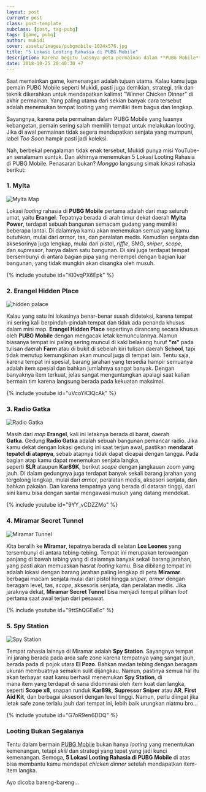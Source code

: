 ```yaml
---
layout: post
current: post
class: post-template
subclass: [post, tag-pubg]
tags: [game, pubg]
author: mukidi
cover: assets/images/pubgmobile-1024x576.jpg
title: "5 Lokasi Looting Rahasia di PUBG Mobile"
description: Karena begitu luasnya peta permainan dalam **PUBG Mobile**, pemain sering salah memilih tempat untuk melakukan looting. Apalagi jika di awal permainan tidak mendapatkan senjata yang mumpuni, alamat kekalahan segera menghampiri di depan mata.
date: 2018-10-25 20:40:30 +7
---
```

Saat memainkan game, kemenangan adalah tujuan utama. Kalau kamu juga pemain PUBG Mobile seperti Mukidi, pasti juga demikian, strategi, trik dan teknik dikerahkan untuk mendapatkan kalimat "Winner Chicken Dinner" di akhir permainan. Yang paling utama dari sekian banyak cara tersebut adalah menemukan tempat looting yang memiliki item bagus dan lengkap.

Sayangnya, karena peta permainan dalam PUBG Mobile yang luasnya kebangetan, pemain sering salah memilih tempat untuk melakukan looting. Jika di awal permainan tidak segera mendapatkan senjata yang mumpuni, label _Too Soon_ hampir pasti jadi koleksi.

Nah, berbekal pengalaman tidak enak tersebut, Mukidi punya misi YouTube-an senalamam suntuk. Dan akhirnya menemukan 5 Lokasi Looting Rahasia di PUBG Mobile. Penasaran bukan? _Monggo_ langsung simak lokasi rahasia berikut:

### 1. Mylta

![Mylta Map](https://assets.jalantikus.com/assets/cache/560/270/userfiles/2018/08/23/Mylta-f6bde.jpeg)

Lokasi _looting_ rahasia di **PUBG Mobile** pertama adalah dari map seluruh umat, yaitu **Erangel**. Tepatnya berada di arah timur dekat daerah **Mylta Power**, terdapat sebuah bangunan semacam gudang yang memiliki beberapa lantai. Di dalamnya kamu akan menemukan semua yang kamu butuhkan, mulai dari _armor_, tas, dan peralatan medis. Kemudian senjata dan aksesorinya juga lengkap, mulai dari pistol, _riffle_, SMG, _sniper_, _scope_, dan _supressor_, hanya dalam satu bangunan. Di sini juga terdapat tempat bersembunyi di antara bagian pipa yang menempel dengan bagian luar bangunan, yang tidak mungkin akan disangka oleh musuh.

{% include youtube id="KI0vqPX6Epk" %}

### 2. Erangel Hidden Place

![hidden palace](https://assets.jalantikus.com/assets/cache/500/241/userfiles/2018/08/23/erangel-hidden-place-83bd0.jpeg)

Kalau yang satu ini lokasinya benar-benar susah dideteksi, karena tempat ini sering kali berpindah-pindah tempat dan tidak ada penanda khusus dalam mini map. **Erangel Hidden Place** sepertinya dirancang secara khusus oleh **PUBG Mobile** dengan mengacak letak kemunculannya. Namun biasanya tempat ini paling sering muncul di kaki belakang huruf **"m"** pada tulisan daerah **Farm** atau di bukit di sebelah kiri tulisan daerah **School**, tapi tidak menutup kemungkinan akan muncul juga di tempat lain. Tentu saja, karena tempat ini spesial, barang jarahan yang tersedia hampir semuanya adalah item spesial dan bahkan jumlahnya sangat banyak. Dengan banyaknya item terkuat, jelas sangat menguntungkan apalagi saat kalian bermain tim karena langsung berada pada kekuatan maksimal.

{% include youtube id="uVcoYK3QcAk" %}

### 3. Radio Gatka

![Radio Gatka](https://assets.jalantikus.com/assets/cache/560/270/userfiles/2018/08/23/radio-gatka-2e6f0.jpeg)

Masih dari _map_ **Erangel**, kali ini letaknya berada di barat, daerah **Gatka**. Gedung **Radio Gatka** adalah sebuah bangunan pemancar radio. Jika kamu dekat dengan lokasi gedung ini saat terjun awal, pastikan **mendarat tepatcl di atapnya**, sebab atapnya tidak dapat dicapai dengan tangga. Pada bagian atap kamu dapat menemukan senjata langka, seperti **SLR** ataupun **Kar89K**, berikut _scope_ dengan jangkauan zoom yang jauh. Di dalam gedungnya juga terdapat banyak sekali barang jarahan yang tergolong lengkap, mulai dari _armor_, peralatan medis, aksesori senjata, dan bahkan pakaian. Dan karena tempatnya yang berada di dataran tinggi, dari sini kamu bisa dengan santai mengawasi musuh yang datang mendekat.

{% include youtube id="9YY_vCDZZMo" %}

### 4. Miramar Secret Tunnel

![Miramar Tunnel](https://assets.jalantikus.com/assets/cache/500/241/userfiles/2018/08/23/Miramar-secret-tunnel-69bea.jpeg)

Kita beralih ke **Miramar**, tepatnya berada di selatan **Los Leones** yang tersembunyi di antara tebing-tebing. Tempat ini merupakan terowongan panjang di bawah tebing yang di dalamnya banyak sekali barang jarahan, yang pasti akan memuaskan hasrat _looting_ kamu. Bisa dibilang tempat ini adalah lokasi dengan barang jarahan paling lengkap di peta **Miramar**. berbagai macam senjata mulai dari pistol hingga _sniper_, _armor_ dengan beragam level, tas, _scope_, aksesoris senjata, dan peralatan medis. Jika jaraknya dekat, **Miramar Secret Tunnel** bisa menjadi tempat pilihan _loot_ pertama saat awal terjun dari pesawat.

{% include youtube id="9ttShQGEaEc" %}

### 5. Spy Station

![Spy Station](https://assets.jalantikus.com/assets/cache/560/270/userfiles/2018/08/23/spy-station-082bd.jpeg)

Tempat rahasia lainnya di Miramar adalah **Spy Station**. Sayangnya tempat ini jarang berada pada area safe zone karena tempatnya yang sangat jauh, berada pada di pojok utara **El Pozo**. Bahkan medan tebing dengan beragam ukuran membuatnya semakin sulit dijangkau. Namun, pastinya semua hal itu akan terbayar saat kamu berhasil menemukan **Spy Station**, di mana item yang terdapat di sana didominasi oleh item kuat dan langka, seperti **Scope x8**, snapan runduk **Kar89k**, **Supressor Sniper** atau **AR**, **First Aid Kit**, dan berbagai aksesori dengan level tinggi. Namun, perlu diingat jika letak safe zone terlalu jauh dari tempat ini, lebih baik urungkan niatmu bro...

{% include youtube id="G7oR9en6DDQ" %}

### Looting Bukan Segalanya

Tentu dalam bermain [PUBG Mobile](/tag/pubg/) bukan hanya _looting_ yang menentukan kemenangan, tetapi _skill_ dan strategi yang tepat yang jadi kunci kemenangan. Semoga, **5 Lokasi Looting Rahasia di PUBG Mobile** di atas bisa membantu kamu mendapat _chicken dinner_ setelah mendapatkan item-item langka.

Ayo dicoba bareng-bareng...
